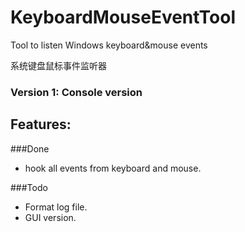 # KeyboardMouseEventTool
Tool to listen Windows keyboard&amp;mouse events

系统键盘鼠标事件监听器


### Version 1: Console version


## Features:
###Done

- hook all events from keyboard and mouse.

###Todo

- Format log file.
- GUI version.
